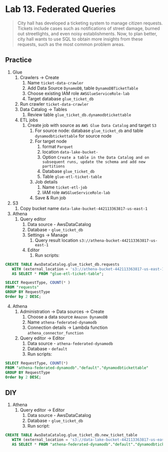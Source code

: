 # Lab 13. Federated Queries
> City hall has developed a ticketing system to manage citizen requests. Tickets include cases such as notifications 
> of street damage, burned out streetlights, and even noisy establishments. Now, to plan better, city hall wants to 
> use SQL to obtain more insights from these requests, such as the most common problem areas.

## Practice
1. Glue
   1. Crawlers -> Create
      1. Name `ticket-data-crawler`
      2. Add Data Source `DynamoDB`, table `DynamoDBTicketTable`
      3. Choose existing IAM role `AWSGlueServiceRole-lab`
      4. Target database `glue_ticket_db`
   2. Run crawler `ticket-data-crawler`
   3. Data Catalog -> Tables
      1. Review table `glue_ticket_db.dynamodbtickettable`
   4. ETL jobs
      1. Create job with source as `AWS Glue Data Catalog` and target `S3`
         1. For source node: database `glue_ticket_db` and table `dynamodbtickettable` for source node
         2. For target node
            1. format `Parquet`
            2. location `data-lake-bucket-`
            3. Option `Create a table in the Data Catalog and on subsequent runs, update the schema and add new partitions`
            4. Database `glue_ticket_db`
            5. Table `glue-etl-ticket-table`
         3. Job details
            1. Name `ticket-etl-job`
            2. IAM role `AWSGlueServiceRole-lab`
         4. Save & Run job
2. S3
   1. Copy bucket name `data-lake-bucket-442113363817-us-east-1`
3. Athena
   1. Query editor
      1. Data source - AwsDataCatalog
      2. Database - `glue_ticket_db`
      3. Settings -> Manage
         1. Query result location `s3://athena-bucket-442113363817-us-east-1`
      4. Editor 
         1. Run scripts:

```sql
CREATE TABLE AwsDataCatalog.glue_ticket_db.requests
   WITH (external_location = 's3://athena-bucket-442113363817-us-east-1/requests')
   AS SELECT * FROM "glue-etl-ticket-table";
```

```sql
SELECT RequestType, COUNT(* )
FROM "requests"   
GROUP BY RequestType
Order by 2 DESC;
```

4. Athena
   1. Administration -> Data sources -> Create
      1. Choose a data source `Amazon DynamoDB`
      2. Name `athena-federated-dynamodb`
      3. Connection details -> Lambda function `athena_connector_function` 
   2. Query editor -> Editor
      1. Data source - `athena-federated-dynamodb`
      2. Database - `default`
      3. Run scripts:

```sql
SELECT RequestType, COUNT(*)
FROM "athena-federated-dynamodb"."default"."dynamodbtickettable"  
GROUP BY RequestType
Order by 2 DESC;
```

## DIY
1. Athena
   1. Query editor -> Editor
      1. Data source - AwsDataCatalog
      2. Database - `glue_ticket_db`
      3. Run script:
```sql
CREATE TABLE AwsDataCatalog.glue_ticket_db.new_ticket_table
   WITH (external_location = 's3://data-lake-bucket-442113363817-us-east-1/newtable')
   AS SELECT * FROM "athena-federated-dynamodb"."default"."dynamodbtickettable";
```